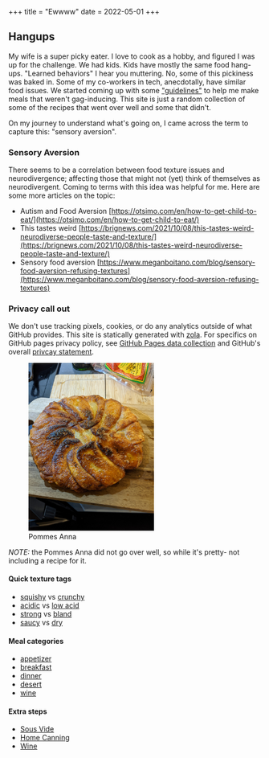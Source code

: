+++
title = "Ewwww"
date = 2022-05-01
+++

## Hangups

My wife is a super picky eater.  I love to cook as a hobby, and figured I was up for the challenge.  We had kids.
Kids have mostly the same food hang-ups. "Learned behaviors" I hear you muttering.  No, some of this pickiness was baked in.  Some of my co-workers in tech, anecdotally, have similar food  issues.  We started coming up with some ["guidelines"](/guidelines) to help me make meals that weren't gag-inducing. This site is just a random collection of some of the recipes that went over well and some that didn't.

On my journey to understand what's going on, I came across the term to capture this: "sensory aversion".
### Sensory Aversion


There seems to be a correlation between food texture issues and neurodivergence; affecting those that might not (yet) think of themselves as neurodivergent.
Coming to terms with this idea was helpful for me. Here are some more articles on the topic:

- Autism and Food Aversion [https://otsimo.com/en/how-to-get-child-to-eat/](https://otsimo.com/en/how-to-get-child-to-eat/)
- This tastes weird [https://brignews.com/2021/10/08/this-tastes-weird-neurodiverse-people-taste-and-texture/](https://brignews.com/2021/10/08/this-tastes-weird-neurodiverse-people-taste-and-texture/)
- Sensory food aversion [https://www.meganboitano.com/blog/sensory-food-aversion-refusing-textures](https://www.meganboitano.com/blog/sensory-food-aversion-refusing-textures)



### Privacy call out

We don't use tracking pixels, cookies, or do any analytics outside of what GitHub provides. This site is statically generated with [zola](https://www.getzola.org/).
For specifics on GitHub pages privacy policy, see [GitHub Pages data collection](https://docs.github.com/en/pages/getting-started-with-github-pages/about-github-pages#data-collection) and GitHub's overall [privcay statement](https://docs.github.com/en/site-policy/privacy-policies/github-privacy-statement).

<figure>
  <img src="pomanna.jpg" width="250">
  <figcaption> Pommes Anna</figcaption>
</figure>

_NOTE:_ the Pommes Anna did not go over well, so while it's pretty- not including a recipe for it.

#### Quick texture tags

- [squishy](/tags/squishy) vs  [crunchy](/tags/crunchy)
- [acidic](/tags/acidic) vs [low acid](/tags/lowacid)
- [strong](/tags/strong) vs [bland](/tags/bland)
- [saucy](/tags/saucy) vs [dry](/tags/dry)

#### Meal categories

- [appetizer](/tags/appetizer)
- [breakfast](/tags/breakfast)
- [dinner](/tags/dinner)
- [desert](/tags/dessert)
- [wine](/tags/win)

#### Extra steps

- [Sous Vide](/sousvide)
- [Home Canning](/canning)
- [Wine](/wine)

